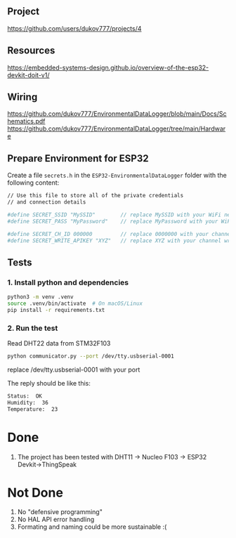 
## Project
https://github.com/users/dukov777/projects/4

## Resources
https://embedded-systems-design.github.io/overview-of-the-esp32-devkit-doit-v1/

## Wiring

https://github.com/dukov777/EnvironmentalDataLogger/blob/main/Docs/Schematics.pdf
https://github.com/dukov777/EnvironmentalDataLogger/tree/main/Hardware

## Prepare Environment for ESP32

Create a file `secrets.h` in the `ESP32-EnvironmentalDataLogger` folder with the following content:

```bash
// Use this file to store all of the private credentials 
// and connection details

#define SECRET_SSID "MySSID"		// replace MySSID with your WiFi network name
#define SECRET_PASS "MyPassword"	// replace MyPassword with your WiFi password

#define SECRET_CH_ID 000000			// replace 0000000 with your channel number
#define SECRET_WRITE_APIKEY "XYZ"   // replace XYZ with your channel write API Key
```

## Tests
### 1. Install python and dependencies

```bash
python3 -m venv .venv
source .venv/bin/activate  # On macOS/Linux
pip install -r requirements.txt
```

### 2. Run the test

Read DHT22 data from STM32F103
```bash
python communicator.py --port /dev/tty.usbserial-0001
```
replace /dev/tty.usbserial-0001 with your port

The reply should be like this:
```bash
Status:  OK
Humidity:  36
Temperature:  23
```
# Done
1. The project has been tested with DHT11 -> Nucleo F103 -> ESP32 Devkit->ThingSpeak

# Not Done
1. No "defensive programming"
2. No HAL API error handling
3. Formating and naming could be more sustainable :(
